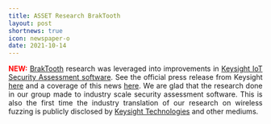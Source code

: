 ```yaml
---
title: ASSET Research BrakTooth
layout: post
shortnews: true
icon: newspaper-o
date: 2021-10-14
---
```

<p style="text-align:justify">
<font color="red"><b>NEW:</b></font>
<a href="https://www.braktooth.com">BrakTooth</a> research was leveraged into improvements in 
<a href="https://www.keysight.com/us/en/cmp/2021/iot-security.html">Keysight IoT Security Assessment software</a>. See the official press release from 
Keysight <a href="https://www.keysight.com/sg/en/about/newsroom/news-releases/2021/1013-nr21135-keysight-delivers-new-iot-security-assessment-test-.html">here</a> 
and a coverage of this news 
<a href="https://businesswire.com/news/home/20211013005753/en/Keysight-Delivers-New-IoT-Security-Assessment-Test-Software">here</a>. 
We are glad that the research done in our group made to industry scale security assessment 
software. This is also the first time the industry translation of our research on wireless 
fuzzing is publicly disclosed by <a href="https://www.keysight.com">Keysight Technologies</a> 
and other mediums.  
</p>

